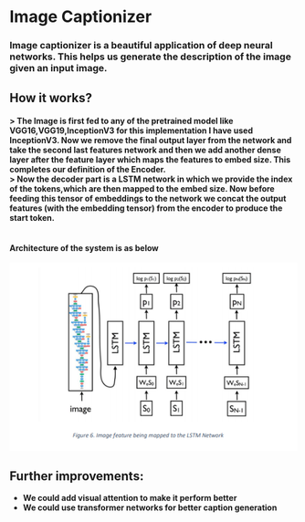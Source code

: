 # Image Captionizer
### Image captionizer is a beautiful application of deep neural networks. This helps us generate the description of the image given an input image.<br>

## How it works?
#### > The Image is first fed to any of the pretrained model like VGG16,VGG19,InceptionV3 for this implementation I have used InceptionV3. Now we remove the final output layer from the network and take the second last features network and then we add another dense layer after the feature layer which maps the features to embed size. This completes our definition of the Encoder.<br>> Now the decoder part is a LSTM network in which we provide the index of the tokens,which are then mapped to the embed size. Now before feeding this tensor of embeddings to the network we concat the output features (with the embedding tensor) from the encoder to produce the start token.
<br/>
<b>
    Architecture of the system is as below<br/>
</br>
<kbd>
<img src = "https://github.com/jenilgandhi2111/Image-Captionizer/blob/master/Assets/Diagram.png">
</kbd>

## Further improvements:
<ul>
<li>We could add visual attention to make it perform better</li>
<li>We could use transformer networks for better caption generation</li>
</ul>